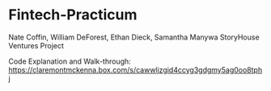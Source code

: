 # Fintech-Practicum
Nate Coffin, William DeForest, Ethan Dieck, Samantha Manywa
StoryHouse Ventures Project

Code Explanation and Walk-through: https://claremontmckenna.box.com/s/cawwljzgid4ccyg3gdgmy5ag0oo8tphj

